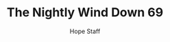 ---
image: /assets/img/nwd/69_nwd_2corinthians_5_17_nlt.png
title: The Nightly Wind Down 69
number: 69
categories:
  - The Nightly Wind Down
author: Hope Staff
notes: The Nightly Wind Down 69
embed: >-
  EMBED_GOES_HERE
transcript: >-
  SOME LINES OF TEXT START HERE
---